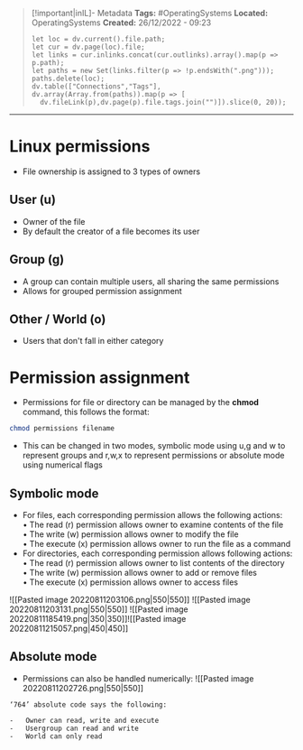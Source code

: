 > [!important|inIL]- Metadata
> **Tags:** #OperatingSystems 
> **Located:** OperatingSystems
> **Created:** 26/12/2022 - 09:23
> ```dataviewjs
>let loc = dv.current().file.path;
>let cur = dv.page(loc).file;
>let links = cur.inlinks.concat(cur.outlinks).array().map(p => p.path);
>let paths = new Set(links.filter(p => !p.endsWith(".png")));
>paths.delete(loc);
>dv.table(["Connections","Tags"], dv.array(Array.from(paths)).map(p => [
>   dv.fileLink(p),dv.page(p).file.tags.join("")]).slice(0, 20));
> ```

___
# Linux permissions
- File ownership is assigned to 3 types of owners
## User (u)
- Owner of the file
- By default the creator of a file becomes its user
## Group (g)
- A group can contain multiple users, all sharing the same permissions
- Allows for grouped permission assignment
## Other / World (o)
- Users that don't fall in either category
# Permission assignment
- Permissions for file or directory can be managed by the **chmod** command, this follows the format:

```bash
chmod permissions filename
```

- This can be changed in two modes, symbolic mode using u,g and w to represent groups and r,w,x to represent permissions or absolute mode using numerical flags
## Symbolic mode
- For files, each corresponding permission allows the following actions:\
  • The read (r) permission allows owner to examine contents of the file\
  • The write (w) permission allows owner to modify the file\
  • The execute (x) permission allows owner to run the file as a command
- For directories, each corresponding permission allows following actions:\
  • The read (r) permission allows owner to list contents of the directory\
  • The write (w) permission allows owner to add or remove files\
  • The execute (x) permission allows owner to access files

![[Pasted image 20220811203106.png|550|550]]
![[Pasted image 20220811203131.png|550|550]]
![[Pasted image 20220811185419.png|350|350]]![[Pasted image 20220811215057.png|450|450]]
## Absolute mode
- Permissions can also be handled numerically: 
![[Pasted image 20220811202726.png|550|550]]

```ad-example
‘764’ absolute code says the following:

-   Owner can read, write and execute
-   Usergroup can read and write
-   World can only read
```
